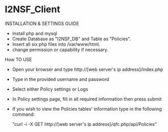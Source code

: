 # I2NSF_Client

INSTALLATION & SETTINGS GUIDE

  - Install php and mysql
  - Create Database as "I2NSF_DB" and Table as "Policies".
  - Insert all six php files into /var/www/html.
  - change permission or capability if necessary.

How TO USE

  - Open your browser and type http://[web server's ip address]/index.php
  - Type in the provided username and password
  - Select either Policy settings or Logs
  - In Policy settings page, fill in all required information then press submit
  - If you wish to view the Policies tables' information type in the following command:
     
    "curl -i -X GET http://[web server's ip address]/qfc.php/api/Policies"
